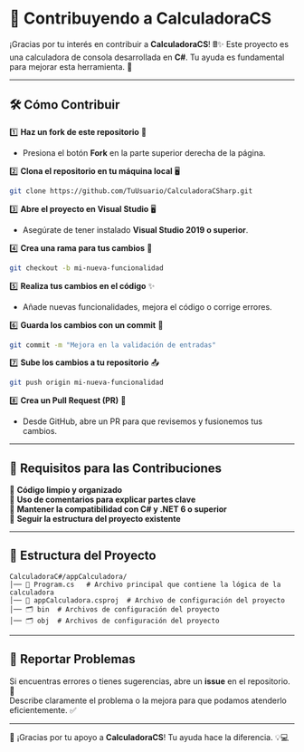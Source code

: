 # 🤝 Contribuyendo a CalculadoraCS

¡Gracias por tu interés en contribuir a **CalculadoraCS**! 🖩✨ Este proyecto es una calculadora de consola desarrollada en **C#**. Tu ayuda es fundamental para mejorar esta herramienta. 🚀

---

## 🛠️ Cómo Contribuir

1️⃣ **Haz un fork de este repositorio** 🍴  
   - Presiona el botón **Fork** en la parte superior derecha de la página.

2️⃣ **Clona el repositorio en tu máquina local** 🖥️  
   ```bash
   git clone https://github.com/TuUsuario/CalculadoraCSharp.git
   ```

3️⃣ **Abre el proyecto en Visual Studio** 🖥️  
   - Asegúrate de tener instalado **Visual Studio 2019 o superior**.

4️⃣ **Crea una rama para tus cambios** 🌱  
   ```bash
   git checkout -b mi-nueva-funcionalidad
   ```

5️⃣ **Realiza tus cambios en el código** ✨  
   - Añade nuevas funcionalidades, mejora el código o corrige errores.

6️⃣ **Guarda los cambios con un commit** 📝  
   ```bash
   git commit -m "Mejora en la validación de entradas"
   ```

7️⃣ **Sube los cambios a tu repositorio** 📤  
   ```bash
   git push origin mi-nueva-funcionalidad
   ```

8️⃣ **Crea un Pull Request (PR)** 🔄  
   - Desde GitHub, abre un PR para que revisemos y fusionemos tus cambios.

---

## 📏 Requisitos para las Contribuciones

📌 **Código limpio y organizado**  
📌 **Uso de comentarios para explicar partes clave**  
📌 **Mantener la compatibilidad con C# y .NET 6 o superior**  
📌 **Seguir la estructura del proyecto existente**  

---

## 📂 Estructura del Proyecto
```
CalculadoraC#/appCalculadora/
│── 📜 Program.cs   # Archivo principal que contiene la lógica de la calculadora
│── 📜 appCalculadora.csproj  # Archivo de configuración del proyecto
│── 🗂️ bin  # Archivos de configuración del proyecto
│── 🗂️ obj  # Archivos de configuración del proyecto
```
---

## 🛑 Reportar Problemas

Si encuentras errores o tienes sugerencias, abre un **issue** en el repositorio. 📢  
Describe claramente el problema o la mejora para que podamos atenderlo eficientemente. ✅

---

🎉 ¡Gracias por tu apoyo a **CalculadoraCS**! Tu ayuda hace la diferencia. 💡💻

